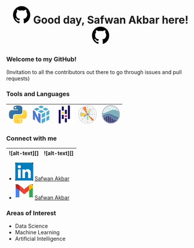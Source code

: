 <h1 align="center"> <img src="https://github.com/safwanakbar86/safwanakbar86/blob/main/icons48/github48.png" alt-text="GitHub"> Good day, Safwan Akbar here! <img src="https://github.com/safwanakbar86/safwanakbar86/blob/main/icons48/github48.png" alt-text="GitHub"> </h1>

### Welcome to my GitHub!

(Invitation to all the contributors out there to go through issues and pull requests)

### Tools and Languages

| ![alt-text][python] | ![alt-text][numpy] | ![alt-text][pandas] | ![alt-text][matplot] | ![alt-text][seaborn] |
| - | - | - | - | - |

[python]: https://github.com/safwanakbar86/safwanakbar86/blob/main/icons48/python48.png "Python"
[numpy]: https://github.com/safwanakbar86/safwanakbar86/blob/main/icons48/numpy48.png "NumPy"
[pandas]: https://github.com/safwanakbar86/safwanakbar86/blob/main/icons48/pandas48.png "Pandas"
[matplot]: https://github.com/safwanakbar86/safwanakbar86/blob/main/icons48/matplotlib48.png "Matplotlib"
[seaborn]: https://github.com/safwanakbar86/safwanakbar86/blob/main/icons48/seaborn48.png "Seaborn"

### Connect with me

| ![alt-text][] | ![alt-text][] |
| - | - |

 - ![alt-text][linkedin] [Safwan Akbar](https://www.linkedin.com/in/safwan-akbar-3015aa244/)
 - ![alt-text][gmail] [Safwan Akbar](mailto:safwanakbar0205@gmail.com)

[linkedin]: https://github.com/safwanakbar86/safwanakbar86/blob/main/icons48/linkedin48.png "LinkedIn"
[gmail]: https://github.com/safwanakbar86/safwanakbar86/blob/main/icons48/gmail48.png "Gmail"
[^1]: https://www.linkedin.com/in/safwan-akbar-3015aa244/
[^2]: mailto:safwanakbar0205@gmail.com

### Areas of Interest

 - Data Science
 - Machine Learning
 - Artificial Intelligence
